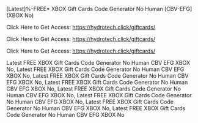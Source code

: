[Latest]%-FREE* XBOX Gift Cards Code Generator No Human [CBV-EFG] (XBOX No)

Click Here to Get Access: https://hydrotech.click/giftcards/

Click Here to Get Access: https://hydrotech.click/giftcards/

Click Here to Get Access: https://hydrotech.click/giftcards/

 Latest FREE XBOX Gift Cards Code Generator No Human CBV EFG XBOX No, Latest FREE XBOX Gift Cards Code Generator No Human CBV EFG XBOX No, Latest FREE XBOX Gift Cards Code Generator No Human CBV EFG XBOX No, Latest FREE XBOX Gift Cards Code Generator No Human CBV EFG XBOX No, Latest FREE XBOX Gift Cards Code Generator No Human CBV EFG XBOX No, Latest FREE XBOX Gift Cards Code Generator No Human CBV EFG XBOX No, Latest FREE XBOX Gift Cards Code Generator No Human CBV EFG XBOX No, Latest FREE XBOX Gift Cards Code Generator No Human CBV EFG XBOX No
